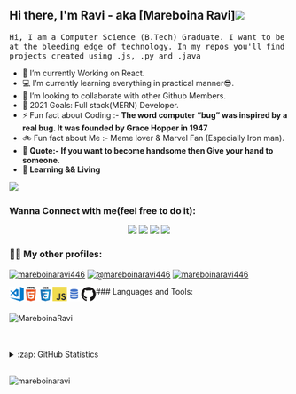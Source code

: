 ## Hi there, I'm Ravi - aka [Mareboina Ravi]<img src="https://raw.githubusercontent.com/MartinHeinz/MartinHeinz/master/wave.gif" width="30px">
<p align="left"> <samp>Hi, I am a Computer Science (B.Tech) Graduate.
 I want to be at the bleeding edge of technology.  
 In my repos you'll find projects created using .js, .py and .java
  
- 🔭 I’m currently Working on React.
- 💻 I’m currently learning everything in practical manner😎.
- 🎯 I’m looking to collaborate with other Github Members.
- 🥅 2021 Goals: Full stack(MERN) Developer.
- ⚡ Fun fact about Coding :- <b> The word computer “bug” was inspired by a real bug. It was founded by Grace Hopper in 1947 </b><br>
- 🚲 Fun fact about Me :- Meme lover & Marvel Fan (Especially Iron man).
- 🎂  **Quote:- If you want to become handsome then Give your hand to someone.**
- 📒 **Learning && Living**
 
 ![](https://readme-typing-svg.herokuapp.com?font=Montserrat&color=coral&lines=I'm+a+Frontend+Web+Developer;I'm+a+UI%2FUX+Designer;I'm+a+Mentor;I'm+a+Web+Designer)
### Wanna Connect with me(feel free to do it):
<p align="center">
<a href="https://www.linkedin.com/in/ravimareboina/"><img src="https://img.shields.io/badge/linkedin-%230077B5.svg?&style=for-the-badge&logo=linkedin&logoColor=white"/></a>
<a href="https://www.instagram.com/ravi.naani/"><img src="https://img.shields.io/badge/instagram-%23E4405F.svg?&style=for-the-badge&logo=instagram&logoColor=white"/></a>
<a href="https://www.facebook.com/ravi.naani.775/"><img src="https://img.shields.io/badge/facebook-%23E4405F.svg?&style=for-the-badge&logo=facebook&logoColor=white"/></a>
 <a href="https://www.gmail.com/mareboinaravi446@gmail.com"><img src="https://img.shields.io/badge/gmail-%230077B5.svg?&style=for-the-badge&logo=gmail&logoColor=white"/></a>
</p>
<h3 align="left">👨‍💻 My other profiles:</h3>
<p>
<a href="https://dev.to/mareboinaravi" target="blank"><img align="center" src="https://d2fltix0v2e0sb.cloudfront.net/dev-badge.svg" alt="mareboinaravi446" height="30" width="40" /></a>
<a href="https://medium.com/@mareboinaravi446" target="blank"><img align="center" src="https://cdn.jsdelivr.net/npm/simple-icons@3.0.1/icons/medium.svg" alt="@mareboinaravi446" height="30" width="40" /></a>
<a href="https://www.hackerrank.com/mareboinaravi446" target="blank"><img align="center" src="https://cdn.jsdelivr.net/npm/simple-icons@3.0.1/icons/hackerrank.svg" alt="mareboinaravi446" height="30" width="40" /></a>
</p>
### Languages and Tools:
<img align="left" alt="Visual Studio Code" width="26px" src="https://raw.githubusercontent.com/github/explore/80688e429a7d4ef2fca1e82350fe8e3517d3494d/topics/visual-studio-code/visual-studio-code.png" />
<img align="left" alt="HTML5" width="26px" src="https://raw.githubusercontent.com/github/explore/80688e429a7d4ef2fca1e82350fe8e3517d3494d/topics/html/html.png" />
<img align="left" alt="CSS3" width="26px" src="https://raw.githubusercontent.com/github/explore/80688e429a7d4ef2fca1e82350fe8e3517d3494d/topics/css/css.png" />
<img align="left" alt="JavaScript" width="26px" src="https://raw.githubusercontent.com/github/explore/80688e429a7d4ef2fca1e82350fe8e3517d3494d/topics/javascript/javascript.png" />
<img align="left" alt="SQL" width="26px" src="https://raw.githubusercontent.com/github/explore/80688e429a7d4ef2fca1e82350fe8e3517d3494d/topics/sql/sql.png" />
<img align="left" alt="GitHub" width="26px" src="https://raw.githubusercontent.com/github/explore/78df643247d429f6cc873026c0622819ad797942/topics/github/github.png" />
<br />
<br /><p><img src="https://github-readme-stats.vercel.app/api/top-langs?username=MareboinaRavi&show_icons=true&locale=en&layout=compact" alt="MareboinaRavi" /></p>
<br />
<br />
 <details close>
<summary>:zap: GitHub Statistics</summary>
  <img src="https://github-readme-stats.vercel.app/api?username=MareboinaRavi&show_icons=true&theme=nord" width="400px">
</details>
<br />
<p > <img align="left" src="https://komarev.com/ghpvc/?username=mareboinaravi" alt="mareboinaravi" /> </p>
